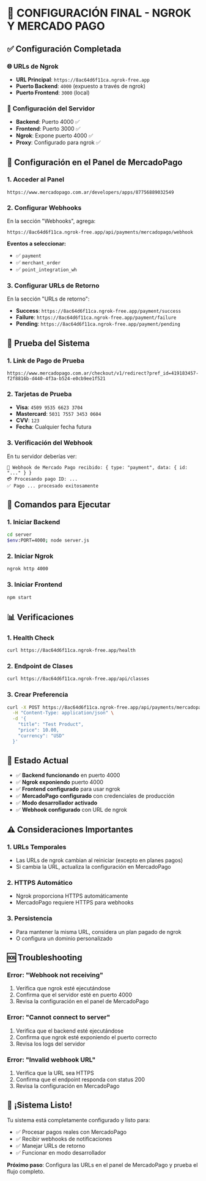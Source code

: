 # 🚀 CONFIGURACIÓN FINAL - NGROK Y MERCADO PAGO

## ✅ Configuración Completada

### 🌐 **URLs de Ngrok**
- **URL Principal**: `https://8ac64d6f11ca.ngrok-free.app`
- **Puerto Backend**: `4000` (expuesto a través de ngrok)
- **Puerto Frontend**: `3000` (local)

### 🔧 **Configuración del Servidor**
- **Backend**: Puerto 4000 ✅
- **Frontend**: Puerto 3000 ✅
- **Ngrok**: Expone puerto 4000 ✅
- **Proxy**: Configurado para ngrok ✅

## 📱 **Configuración en el Panel de MercadoPago**

### 1. **Acceder al Panel**
```
https://www.mercadopago.com.ar/developers/apps/87756889032549
```

### 2. **Configurar Webhooks**
En la sección "Webhooks", agrega:
```
https://8ac64d6f11ca.ngrok-free.app/api/payments/mercadopago/webhook
```

**Eventos a seleccionar:**
- ✅ `payment`
- ✅ `merchant_order`
- ✅ `point_integration_wh`

### 3. **Configurar URLs de Retorno**
En la sección "URLs de retorno":
- **Success**: `https://8ac64d6f11ca.ngrok-free.app/payment/success`
- **Failure**: `https://8ac64d6f11ca.ngrok-free.app/payment/failure`
- **Pending**: `https://8ac64d6f11ca.ngrok-free.app/payment/pending`

## 🧪 **Prueba del Sistema**

### 1. **Link de Pago de Prueba**
```
https://www.mercadopago.com.ar/checkout/v1/redirect?pref_id=419183457-f2f8816b-d440-4f3a-b524-e0cb9ee1f521
```

### 2. **Tarjetas de Prueba**
- **Visa**: `4509 9535 6623 3704`
- **Mastercard**: `5031 7557 3453 0604`
- **CVV**: `123`
- **Fecha**: Cualquier fecha futura

### 3. **Verificación del Webhook**
En tu servidor deberías ver:
```
🔔 Webhook de Mercado Pago recibido: { type: "payment", data: { id: "..." } }
💳 Procesando pago ID: ...
✅ Pago ... procesado exitosamente
```

## 🔄 **Comandos para Ejecutar**

### 1. **Iniciar Backend**
```bash
cd server
$env:PORT=4000; node server.js
```

### 2. **Iniciar Ngrok**
```bash
ngrok http 4000
```

### 3. **Iniciar Frontend**
```bash
npm start
```

## 📊 **Verificaciones**

### 1. **Health Check**
```bash
curl https://8ac64d6f11ca.ngrok-free.app/health
```

### 2. **Endpoint de Clases**
```bash
curl https://8ac64d6f11ca.ngrok-free.app/api/classes
```

### 3. **Crear Preferencia**
```bash
curl -X POST https://8ac64d6f11ca.ngrok-free.app/api/payments/mercadopago/create-preference \
  -H "Content-Type: application/json" \
  -d '{
    "title": "Test Product",
    "price": 10.00,
    "currency": "USD"
  }'
```

## 🎯 **Estado Actual**

- ✅ **Backend funcionando** en puerto 4000
- ✅ **Ngrok exponiendo** puerto 4000
- ✅ **Frontend configurado** para usar ngrok
- ✅ **MercadoPago configurado** con credenciales de producción
- ✅ **Modo desarrollador activado**
- ✅ **Webhook configurado** con URL de ngrok

## ⚠️ **Consideraciones Importantes**

### 1. **URLs Temporales**
- Las URLs de ngrok cambian al reiniciar (excepto en planes pagos)
- Si cambia la URL, actualiza la configuración en MercadoPago

### 2. **HTTPS Automático**
- Ngrok proporciona HTTPS automáticamente
- MercadoPago requiere HTTPS para webhooks

### 3. **Persistencia**
- Para mantener la misma URL, considera un plan pagado de ngrok
- O configura un dominio personalizado

## 🆘 **Troubleshooting**

### Error: "Webhook not receiving"
1. Verifica que ngrok esté ejecutándose
2. Confirma que el servidor esté en puerto 4000
3. Revisa la configuración en el panel de MercadoPago

### Error: "Cannot connect to server"
1. Verifica que el backend esté ejecutándose
2. Confirma que ngrok esté exponiendo el puerto correcto
3. Revisa los logs del servidor

### Error: "Invalid webhook URL"
1. Verifica que la URL sea HTTPS
2. Confirma que el endpoint responda con status 200
3. Revisa la configuración en MercadoPago

## 🎉 **¡Sistema Listo!**

Tu sistema está completamente configurado y listo para:
- ✅ Procesar pagos reales con MercadoPago
- ✅ Recibir webhooks de notificaciones
- ✅ Manejar URLs de retorno
- ✅ Funcionar en modo desarrollador

**Próximo paso**: Configura las URLs en el panel de MercadoPago y prueba el flujo completo.
